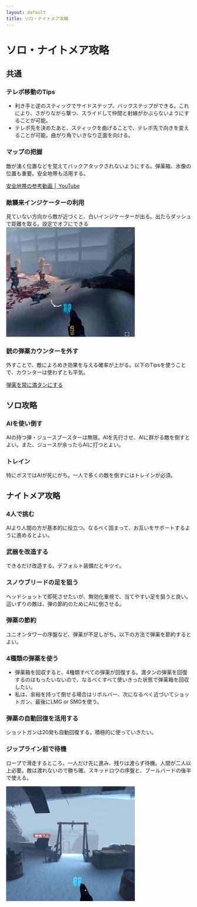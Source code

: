 ```yaml
---
layout: default
title: ソロ・ナイトメア攻略
---
```

# ソロ・ナイトメア攻略

## 共通

### テレポ移動のTips
* 利き手と逆のスティックでサイドステップ、バックステップができる。これにより、さがりながら撃つ、スライドして仲間と射線がかぶらないようにすることが可能。
* テレポ先を決めたあと、スティックを曲げることで、テレポ先で向きを変えることが可能。曲がり角でいきなり正面を向ける。

### マップの把握
敵が湧く位置などを覚えてバックアタックされないようにする。弾薬箱、氷像の位置も重要。安全地帯も活用する。

[安全地帯の参考動画 │ YouTube](https://youtu.be/trxI8ceg3ZI)

### 敵襲来インジケーターの利用
見ていない方向から敵が近づくと、白いインジケーターが出る。出たらダッシュで距離を取る。設定でオフにできる
![画像：敵襲来インジケーター](../images/enemy-indicator.jpg)

### 銃の弾薬カウンターを外す
外すことで、敵によろめき効果を与える確率が上がる。以下のTipsを使うことで、カウンターは使わずとも平気。

[弾薬を常に満タンにする](https://github.com/neopage/AfterTheFall/wiki/%E3%82%B9%E3%83%86%E3%83%BC%E3%82%B8%E5%85%B1%E9%80%9A%E3%81%AETips##%E5%BC%BE%E8%96%AC%E3%82%92%E5%B8%B8%E3%81%AB%E6%BA%80%E3%82%BF%E3%83%B3%E3%81%AB%E3%81%99%E3%82%8B)

## ソロ攻略

### AIを使い倒す
AIの持つ弾・ジュースブースターは無限。AIを先行させ、AIに群がる敵を倒すとよい。また、ジュースが余ったらAIに打つとよい。

### トレイン
特にボスではAIが死にがち。一人で多くの敵を倒すにはトレインが必須。


## ナイトメア攻略

### 4人で挑む
AIより人間の方が基本的に役立つ。なるべく固まって、お互いをサポートするように進めるとよい。

### 武器を改造する
できるだけ改造する。デフォルト装備だとキツイ。

### スノウブリードの足を狙う
ヘッドショットで即死させたいが、無効化重視で、当てやすい足を狙うと良い。這いずりの敵は、弾の節約のためにAIに倒させる。

### 弾薬の節約

ユニオンタワーの序盤など、弾薬が不足しがち。以下の方法で弾薬を節約するとよい。

### 4種類の弾薬を使う

* 弾薬箱を回収すると、4種類すべての弾薬が回復する。満タンの弾薬を回復するのはもったいないので、なるべくすべて使いきった状態で弾薬箱を回収したい。
* 私は、余裕を持って倒せる場合はリボルバー、次になるべく近づいてショットガン、最後にLMG or SMGを使う。

### 弾薬の自動回復を活用する
ショットガンは20発も自動回復する。積極的に使っていきたい。

### ジップライン前で待機
ロープで滑走するところ。一人だけ先に進み、残りは渡らず待機。人間が二人以上必要。敵は渡れないので勝ち確。スキッドロウの序盤と、ブールバードの後半で使える。

![ジップライン](../images/zipline.jpg)
